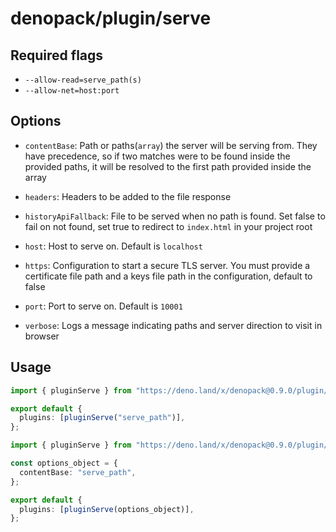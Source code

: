# denopack/plugin/serve

## Required flags

- `--allow-read=serve_path(s)`
- `--allow-net=host:port`

## Options

- `contentBase`: Path or paths(`array`) the server will be serving from. They have precedence, so if two matches were to be found inside the provided paths, it will be resolved to the first path provided inside the array

- `headers`: Headers to be added to the file response

- `historyApiFallback`: File to be served when no path is found. Set false to fail on not found, set true to redirect to `index.html` in your project root

- `host`: Host to serve on. Default is `localhost`

- `https`: Configuration to start a secure TLS server. You must provide a certificate file path and a keys file path in the configuration, default to false

- `port`: Port to serve on. Default is `10001`

- `verbose`: Logs a message indicating paths and server direction to visit in browser

## Usage

```ts
import { pluginServe } from "https://deno.land/x/denopack@0.9.0/plugin/serve/mod.ts";

export default {
  plugins: [pluginServe("serve_path")],
};
```

```ts
import { pluginServe } from "https://deno.land/x/denopack@0.9.0/plugin/serve/mod.ts";

const options_object = {
  contentBase: "serve_path",
};

export default {
  plugins: [pluginServe(options_object)],
};
```
